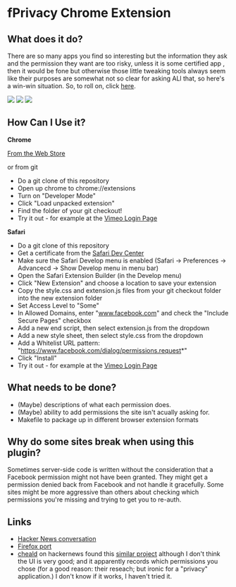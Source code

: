 fPrivacy Chrome Extension
========================

What does it do?
-----------
There are so many apps you find so interesting but the information they ask and the permission they want are too risky, unless it is some certified app , then it would be fone but otherwise those little tweaking tools always seem like their purposes are somewhat not so clear for asking ALl that, so here's a win-win situation. So, to roll on, click [here](http://www.pay-dayloans.com.au/).

![](http://github.com/chadselph/fPrivacy/raw/master/screenshots/too%20many.png)
![](http://github.com/chadselph/fPrivacy/raw/master/screenshots/removing.png)
![](http://github.com/chadselph/fPrivacy/raw/master/screenshots/gone.png)


How Can I Use it?
-----------------

__Chrome__

[From the Web Store](https://chrome.google.com/webstore/detail/lkllliihmodekgjcioihaaodkbpeleph)

or from git

*  Do a git clone of this repository
*  Open up chrome to chrome://extensions
*  Turn on "Developer Mode"
*  Click "Load unpacked extension"
*  Find the folder of your git checkout!
* Try it out - for example at the [Vimeo Login Page](http://vimeo.com/log_in)

__Safari__

* Do a git clone of this repository
* Get a certificate from the [Safari Dev Center](http://developer.apple.com/devcenter/safari/index.action)
* Make sure the Safari Develop menu is enabled (Safari -> Preferences -> Advancecd -> Show Develop menu in menu bar)
* Open the Safari Extension Builder (in the Develop menu)
* Click "New Extension" and choose a location to save your extension
* Copy the style.css and extension.js files from your git checkout folder into the new extension folder
* Set Access Level to "Some"
* In Allowed Domains, enter "www.facebook.com" and check the "Include Secure Pages" checkbox
* Add a new end script, then select extension.js from the dropdown
* Add a new style sheet, then select style.css from the dropdown
* Add a Whitelist URL pattern: "https://www.facebook.com/dialog/permissions.request*"
* Click "Install"
* Try it out - for example at the [Vimeo Login Page](http://vimeo.com/log_in)

What needs to be done?
----------------------
*  (Maybe) descriptions of what each permission does.
*  (Maybe) ability to add permissions the site isn't acually asking for.
*  Makefile to package up in different browser extension formats

Why do some sites break when using this plugin?
----------------------------------------------
Sometimes server-side code is written without the consideration that a Facebook permission might not have been granted.  They might get a permission denied back from Facebook and not handle it gracefully.  Some sites might be more aggressive than others about checking which permissions you're missing and trying to get you to re-auth.


Links
-----
* [Hacker News conversation](https://news.ycombinator.com/item?id=3287272)
* [Firefox port](https://github.com/psawaya/OOptOut-Extension-Firefox)
* [cheald](http://hackerne.ws/user?id=cheald) on hackernews found this [similar project](https://chrome.google.com/webstore/detail/mlnhcepfaddcopbeggpobodmmodilgmc) although I don't think the UI is very good; and it apparently records which permissions you chose (for a good reason: their reseach; but ironic for a "privacy" application.)  I don't know if it works, I haven't tried it.


